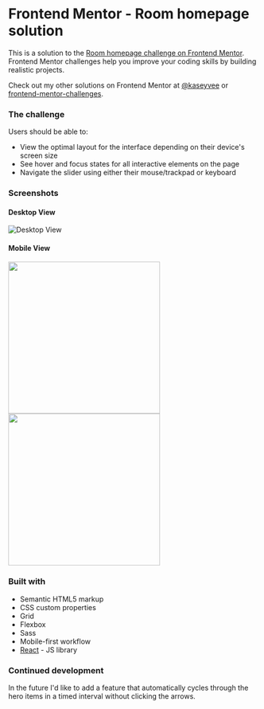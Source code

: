 # Frontend Mentor - Room homepage solution

This is a solution to the [Room homepage challenge on Frontend Mentor](https://www.frontendmentor.io/challenges/room-homepage-BtdBY_ENq/hub). Frontend Mentor challenges help you improve your coding skills by building realistic projects.

Check out my other solutions on Frontend Mentor at [@kaseyvee](https://www.frontendmentor.io/profile/kaseyvee) or [frontend-mentor-challenges](https://github.com/kaseyvee/frontend-mentor-challenges).

### The challenge

Users should be able to:

- View the optimal layout for the interface depending on their device's screen size
- See hover and focus states for all interactive elements on the page
- Navigate the slider using either their mouse/trackpad or keyboard

### Screenshots

#### Desktop View
![Desktop View](https://i.imgur.com/Ymfe2vP.png)

#### Mobile View
<img src="https://i.imgur.com/MoXz1pJ.png" width="305">
<img src="https://i.imgur.com/eWBADAv.png" width="305">

### Built with

- Semantic HTML5 markup
- CSS custom properties
- Grid
- Flexbox
- Sass
- Mobile-first workflow
- [React](https://reactjs.org/) - JS library

### Continued development

In the future I'd like to add a feature that automatically cycles through the hero items in a timed interval without clicking the arrows.